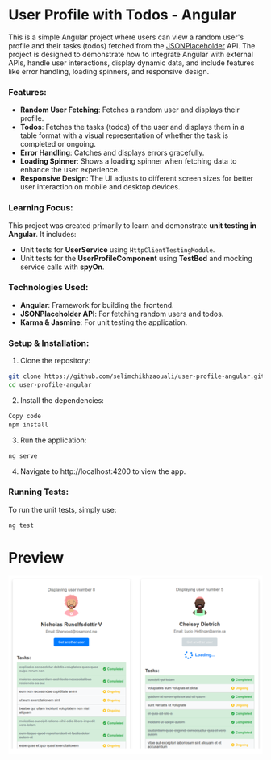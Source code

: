 # User Profile with Todos - Angular

This is a simple Angular project where users can view a random user's profile and their tasks (todos) fetched from the [JSONPlaceholder](https://jsonplaceholder.typicode.com) API. The project is designed to demonstrate how to integrate Angular with external APIs, handle user interactions, display dynamic data, and include features like error handling, loading spinners, and responsive design.

### Features:
- **Random User Fetching**: Fetches a random user and displays their profile.
- **Todos**: Fetches the tasks (todos) of the user and displays them in a table format with a visual representation of whether the task is completed or ongoing.
- **Error Handling**: Catches and displays errors gracefully.
- **Loading Spinner**: Shows a loading spinner when fetching data to enhance the user experience.
- **Responsive Design**: The UI adjusts to different screen sizes for better user interaction on mobile and desktop devices.

### Learning Focus:
This project was created primarily to learn and demonstrate **unit testing in Angular**. It includes:
- Unit tests for **UserService** using `HttpClientTestingModule`.
- Unit tests for the **UserProfileComponent** using **TestBed** and mocking service calls with **spyOn**.

### Technologies Used:
- **Angular**: Framework for building the frontend.
- **JSONPlaceholder API**: For fetching random users and todos.
- **Karma & Jasmine**: For unit testing the application.

### Setup & Installation:

1. Clone the repository:

```bash
git clone https://github.com/selimchikhzaouali/user-profile-angular.git
cd user-profile-angular
```

2. Install the dependencies:

```bash
Copy code
npm install
```

3. Run the application:

```bash
ng serve
```

4. Navigate to http://localhost:4200 to view the app.

### Running Tests:
To run the unit tests, simply use:

```bash
ng test
```

# Preview

![](https://github.com/selimchikhzaouali/user-profile-angular/blob/main/preview.png)
